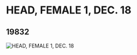 # HEAD, FEMALE 1, DEC. 18
## 19832
![HEAD, FEMALE 1, DEC. 18](https://lc-www-live-s.legocdn.com/media/bricks/5/2/6102366.jpg)